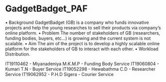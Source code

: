 # GadgetBadget_PAF
•	Background
GadgetBadget (GB) is a company who funds innovative projects and help the young researches to sell their products via company’s online platform.
•	Problem
The number of stakeholders of GB (researchers, funding bodies, buyers, etc…) is growing and the current system is not scalable.
•	Aim
The aim of the project is to develop a highly scalable online platform for the stakeholders of GB to interact with each other.
•	Workload Distribution.

IT19110462  -	Miyanadeniya M.K.M.P -	Funding Body Service
IT19060804 -	Kumari T.N -	Buyer Service
IT19052298 -	Hewabathma C.D -	Researcher Service
IT19062952 - 	P.H.D Sigera -	Courier Service
